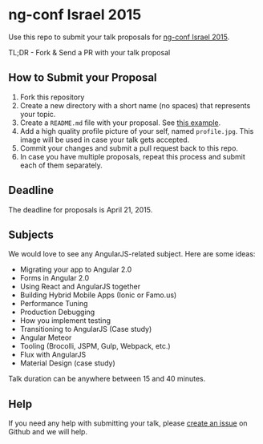 ng-conf Israel 2015
===================

Use this repo to submit your talk proposals for [ng-conf Israel 2015](http://ng-conf.co.il).

TL;DR - Fork & Send a PR with your talk proposal

## How to Submit your Proposal

1. Fork this repository
2. Create a new directory with a short name (no spaces) that represents your topic.
3. Create a `README.md` file with your proposal. See [this example](https://github.com/gdg-israel/ng-conf-israel-submissions/blob/master/example-test-automation/README.md).
4. Add a high quality profile picture of your self, named `profile.jpg`. This image will be used in case your talk gets
   accepted.
5. Commit your changes and submit a pull request back to this repo.
6. In case you have multiple proposals, repeat this process and submit each of them separately.

## Deadline

The deadline for proposals is April 21, 2015.

## Subjects

We would love to see any AngularJS-related subject. Here are some ideas:

* Migrating your app to Angular 2.0
* Forms in Angular 2.0
* Using React and AngularJS together
* Building Hybrid Mobile Apps (Ionic or Famo.us)
* Performance Tuning
* Production Debugging
* How you implement testing
* Transitioning to AngularJS (Case study)
* Angular Meteor
* Tooling (Brocolli, JSPM, Gulp, Webpack, etc.)
* Flux with AngularJS
* Material Design (case study)

Talk duration can be anywhere between 15 and 40 minutes.

## Help

If you need any help with submitting your talk, please
[create an issue](https://github.com/gdg-israel/ng-conf-israel-submissions/issues/new) on Github and we will help.
